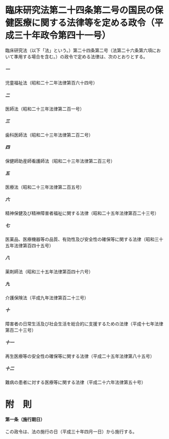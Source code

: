 # 臨床研究法第二十四条第二号の国民の保健医療に関する法律等を定める政令（平成三十年政令第四十一号）
臨床研究法（以下「法」という。）第二十四条第二号（法第二十六条第六項において準用する場合を含む。）の政令で定める法律は、次のとおりとする。
##### 一
児童福祉法（昭和二十二年法律第百六十四号）
##### 二
医師法（昭和二十三年法律第二百一号）
##### 三
歯科医師法（昭和二十三年法律第二百二号）
##### 四
保健師助産師看護師法（昭和二十三年法律第二百三号）
##### 五
医療法（昭和二十三年法律第二百五号）
##### 六
精神保健及び精神障害者福祉に関する法律（昭和二十五年法律第百二十三号）
##### 七
医薬品、医療機器等の品質、有効性及び安全性の確保等に関する法律（昭和三十五年法律第百四十五号）
##### 八
薬剤師法（昭和三十五年法律第百四十六号）
##### 九
介護保険法（平成九年法律第百二十三号）
##### 十
障害者の日常生活及び社会生活を総合的に支援するための法律（平成十七年法律第百二十三号）
##### 十一
再生医療等の安全性の確保等に関する法律（平成二十五年法律第八十五号）
##### 十二
難病の患者に対する医療等に関する法律（平成二十六年法律第五十号）
# 附　則
#### 第一条（施行期日）
この政令は、法の施行の日（平成三十年四月一日）から施行する。
